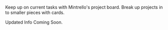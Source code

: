 Keep up on current tasks with Mintrello's project board. 
Break up projects in to smaller pieces with cards.

Updated Info Coming Soon.
